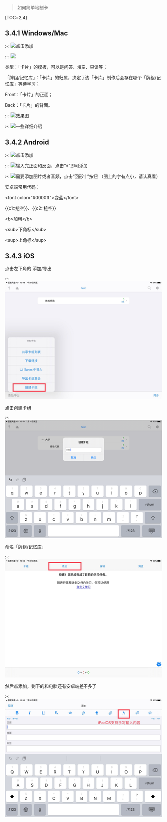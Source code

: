 
> 如何简单地制卡

[TOC=2,4]

## 3.4.1 Windows/Mac

:-: ![](../.gitbook/assets/tim-tu-pian-20180926212258.png)点击添加

:-: ![](../.gitbook/assets/tim-jie-tu-20180926225331.png)

类型：「卡片」的模板，可以是问答、填空、只读等；

「牌组/记忆库」：「卡片」的归属，决定了该「卡片」制作后会存在哪个「牌组/记忆库」等待学习；

Front：「卡片」的正面；

Back：「卡片」的背面。

:-: ![](../.gitbook/assets/tim-jie-tu-20180926225350.png)效果图

:-: ![](../.gitbook/assets/tim-jie-tu-20181003075042.png)一些详细介绍

## 3.4.2 Android

:-: ![](../.gitbook/assets/screenshot_20180927-203644.jpg)点击添加

:-: ![](../.gitbook/assets/screenshot_20180927-203655.jpg)输入完正面和反面，点击“√”即可添加

:-: ![](../.gitbook/assets/tim-jie-tu-20181003075450.png)需要添加图片或者音频，点击“回形针”按钮
（图上的字有点小，请认真看）
  
安卓端常用代码：

&lt;font color="\#0000ff"&gt;变蓝&lt;/font&gt;

{{c1::挖空}}、{{c2::挖空}}

&lt;b&gt;加粗&lt;/b&gt;

&lt;sub&gt;下角标&lt;/sub&gt;

&lt;sup&gt;上角标&lt;/sup&gt;

##  3.4.3 iOS

点击左下角的 添加/导出

:-: ![](../images/TIM图片20200731141832.jpg)

点击创建卡组

:-: ![](../images/TIM图片20200731141836.png)

命名「牌组/记忆库」

:-: ![](../images/TIM图片20200731141841.jpg)

然后点添加，剩下的和电脑还有安卓端差不多了

:-: ![](../images/TIM图片20200731142150.jpg)

